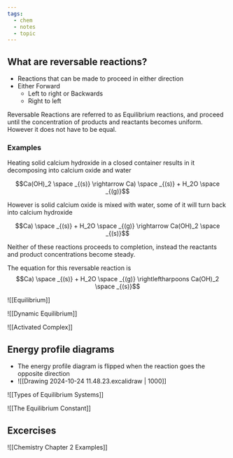 ```yaml
---
tags:
  - chem
  - notes
  - topic
---
```

## What are reversable reactions?
- Reactions that can be made to proceed in either direction
- Either
	Forward
	- Left to right
or
	 Backwards
	 - Right to left

Reversable Reactions are referred to as Equilibrium reactions, and proceed until the concentration of products and reactants becomes uniform. However it does not have to be equal.
### Examples
Heating solid calcium hydroxide in a closed container results in it decomposing into calcium oxide and water

$$Ca(OH)_2 \space _{(s)} \rightarrow Ca) \space _{(s)} + H_2O \space _{(g)}$$

However is solid calcium oxide is mixed with water, some of it will turn back into calcium hydroxide

$$Ca) \space _{(s)} + H_2O \space _{(g)}  \rightarrow  Ca(OH)_2 \space _{(s)}$$

Neither of these reactions proceeds to completion, instead the reactants and product concentrations become steady.

The equation for this reversable reaction is 
$$Ca) \space _{(s)} + H_2O \space _{(g)}  \rightleftharpoons  Ca(OH)_2 \space _{(s)}$$

![[Equilibrium]]

![[Dynamic Equilibrium]]

![[Activated Complex]]


## Energy profile diagrams
- The energy profile diagram is flipped when the reaction goes the opposite direction
- ![[Drawing 2024-10-24 11.48.23.excalidraw | 1000]]


![[Types of Equilibrium Systems]]




![[The Equilibrium Constant]]








## Excercises

![[Chemistry Chapter 2 Examples]]




